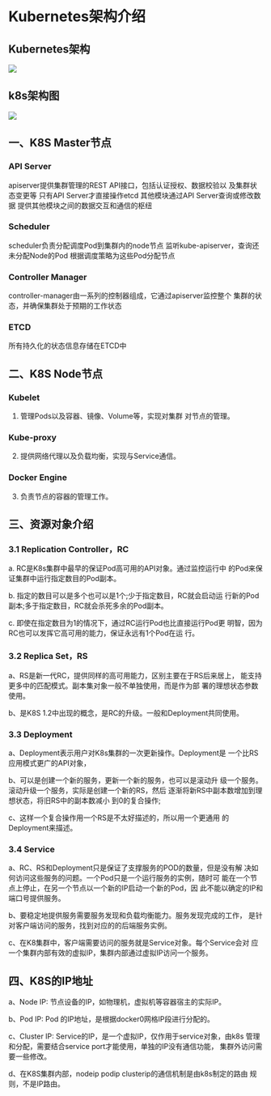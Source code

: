 # Kubernetes架构介绍

## Kubernetes架构

![](https://github.com/Lancger/opsfull/blob/master/images/kubernetes%E6%9E%B6%E6%9E%84.jpg)

## k8s架构图

![](https://github.com/Lancger/opsfull/blob/master/images/k8s%E6%9E%B6%E6%9E%84%E5%9B%BE.jpg)

## 一、K8S Master节点
### API Server
apiserver提供集群管理的REST API接口，包括认证授权、数据校验以 及集群状态变更等
只有API Server才直接操作etcd
其他模块通过API Server查询或修改数据
提供其他模块之间的数据交互和通信的枢纽

### Scheduler
scheduler负责分配调度Pod到集群内的node节点
监听kube-apiserver，查询还未分配Node的Pod
根据调度策略为这些Pod分配节点

### Controller Manager
controller-manager由一系列的控制器组成，它通过apiserver监控整个 集群的状态，并确保集群处于预期的工作状态

### ETCD
所有持久化的状态信息存储在ETCD中

## 二、K8S Node节点
### Kubelet
1. 管理Pods以及容器、镜像、Volume等，实现对集群 对节点的管理。
### Kube-proxy
2. 提供网络代理以及负载均衡，实现与Service通信。
### Docker Engine
3. 负责节点的容器的管理工作。

## 三、资源对象介绍

### 3.1 Replication Controller，RC

a. RC是K8s集群中最早的保证Pod高可用的API对象。通过监控运行中
的Pod来保证集群中运行指定数目的Pod副本。

b. 指定的数目可以是多个也可以是1个;少于指定数目，RC就会启动运
行新的Pod副本;多于指定数目，RC就会杀死多余的Pod副本。

c. 即使在指定数目为1的情况下，通过RC运行Pod也比直接运行Pod更 明智，因为RC也可以发挥它高可用的能力，保证永远有1个Pod在运 行。

### 3.2 Replica Set，RS

a、RS是新一代RC，提供同样的高可用能力，区别主要在于RS后来居上， 能支持更多中的匹配模式。副本集对象一般不单独使用，而是作为部 署的理想状态参数使用。

b、是K8S 1.2中出现的概念，是RC的升级。一般和Deployment共同使用。

### 3.3 Deployment
a、Deployment表示用户对K8s集群的一次更新操作。Deployment是 一个比RS应用模式更广的API对象，

b、可以是创建一个新的服务，更新一个新的服务，也可以是滚动升 级一个服务。滚动升级一个服务，实际是创建一个新的RS，然后 逐渐将新RS中副本数增加到理想状态，将旧RS中的副本数减小 到0的复合操作;

c、这样一个复合操作用一个RS是不太好描述的，所以用一个更通用 的Deployment来描述。

### 3.4 Service
a、RC、RS和Deployment只是保证了支撑服务的POD的数量，但是没有解 决如何访问这些服务的问题。一个Pod只是一个运行服务的实例，随时可 能在一个节点上停止，在另一个节点以一个新的IP启动一个新的Pod，因 此不能以确定的IP和端口号提供服务。

b、要稳定地提供服务需要服务发现和负载均衡能力。服务发现完成的工作， 是针对客户端访问的服务，找到对应的的后端服务实例。

c、在K8集群中，客户端需要访问的服务就是Service对象。每个Service会对 应一个集群内部有效的虚拟IP，集群内部通过虚拟IP访问一个服务。

## 四、K8S的IP地址
a、Node IP: 节点设备的IP，如物理机，虚拟机等容器宿主的实际IP。 

b、Pod IP: Pod 的IP地址，是根据docker0网格IP段进行分配的。 

c、Cluster IP: Service的IP，是一个虚拟IP，仅作用于service对象，由k8s
管理和分配，需要结合service port才能使用，单独的IP没有通信功能，
集群外访问需要一些修改。

d、在K8S集群内部，nodeip podip clusterip的通信机制是由k8s制定的路由
规则，不是IP路由。
